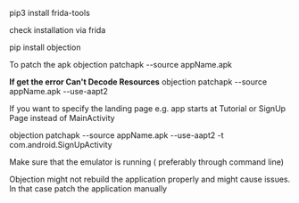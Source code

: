 
pip3 install frida-tools

check installation via frida

pip install objection

To patch the apk 
objection patchapk --source appName.apk 

**If get the error  Can't Decode Resources**
objection patchapk --source appName.apk  --use-aapt2

If you want to specify the landing page e.g. app starts at Tutorial or SignUp Page instead of MainActivity

objection patchapk --source appName.apk  --use-aapt2 -t com.android.SignUpActivity

Make sure that the emulator is running ( preferably through command line)

Objection might not rebuild the application properly and might cause issues. In that case patch the application manually
